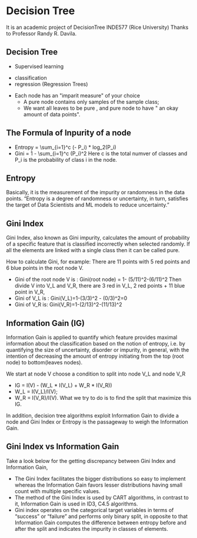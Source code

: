 # Decision Tree
It is an academic project of DecisionTree
INDE577 (Rice University) 
Thanks to Professor Randy R. Davila.

## Decision Tree
* Supervised learning
- classification
- regression (Regression Trees)

* Each node has an "imparit measure" of your choice
    - A pure node contains only samples of the sample class;
    - We want all leaves to be pure , and pure node to have " an okay amount of data points".

## The Formula of Inpurity of a node
- Entropy = \sum_{i=1}^c (- P_i) * log_2(P_i) 
- Gini = 1 - \sum_{i=1}^c (P_i)^2
Here c is the total numver of classes and P_i is the probability of class i in the node.

## Entropy
Basically, it is the measurement of the impurity or randomness in the data points.
“Entropy is a degree of randomness or uncertainty, in turn, satisfies the target of Data Scientists and ML models to reduce uncertainty.”


## Gini Index
Gini Index, also known as Gini impurity, calculates the amount of probability of a specific feature that is classified incorrectly when selected randomly. If all the elements are linked with a single class then it can be called pure.

How to calculate Gini, for example:
There are 11 points with 5 red points and 6 blue points in the root node V. 
- Gini of the root node V is : Gini(root node) = 1- (5/11)^2-(6/11)^2
Then divide V into V_L and V_R, there are 3 red in V_L, 2 red points + 11 blue point in V_R,
- Gini of V_L is : Gini(V_L)=1-(3/3)^2 - (0/3)^2=0
- Gini of V_R is: Gini(V_R)=1-(2/13)^2-(11/13)^2

## Information Gain (IG)
Information Gain is applied to quantify which feature provides maximal information about the classification based on the notion of entropy, i.e. by quantifying the size of uncertainty, disorder or impurity, in general, with the intention of decreasing the amount of entropy initiating from the top (root node) to bottom(leaves nodes).

We start at node V choose a condition to split into node V_L and node V_R
- IG = I(V) - (W_L * I(V_L) + W_R * I(V_R))
- W_L = I(V_L)/I(V);
- W_R = I(V_R)/I(V).
What we try to do is to find the split that maximize this IG.


In addition, decision tree algorithms exploit Information Gain to divide a node and Gini Index or Entropy is the passageway to weigh the Information Gain.

## Gini Index vs Information Gain
Take a look below for the getting discrepancy between Gini Index and Information Gain,
- The Gini Index facilitates the bigger distributions so easy to implement whereas the Information Gain favors lesser distributions having small count with multiple specific values.
- The method of the Gini Index is used by CART algorithms, in contrast to it, Information Gain is used in ID3, C4.5 algorithms.
- Gini index operates on the categorical target variables in terms of “success” or “failure” and performs only binary split, in opposite to that Information Gain computes the difference between entropy before and after the split and indicates the impurity in classes of elements.
